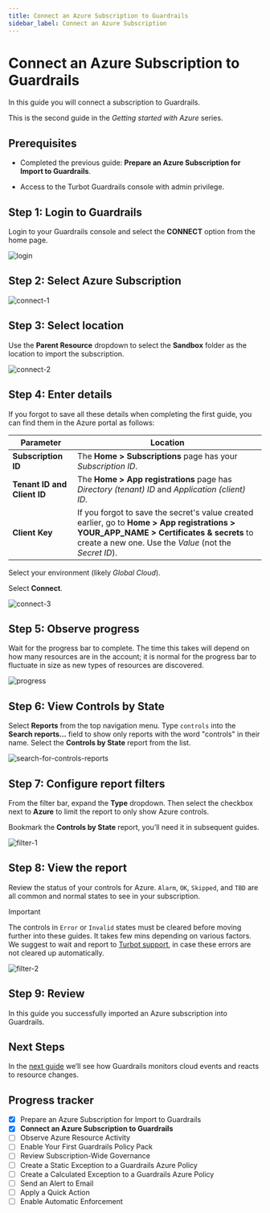 ```yaml
---
title: Connect an Azure Subscription to Guardrails
sidebar_label: Connect an Azure Subscription
---
```


# Connect an Azure Subscription to Guardrails

In this guide you will connect a subscription to Guardrails.

This is the second guide in the *Getting started with Azure* series.

## Prerequisites

- Completed the previous guide: **Prepare an Azure Subscription for Import to Guardrails**.

- Access to the Turbot Guardrails console with admin privilege.

## Step 1: Login to Guardrails

Login to your Guardrails console and select the **CONNECT** option from the home page.

<p><img alt="login" src="/images/docs/guardrails/getting-started/getting-started-azure/connect-subscription/login.png"/></p>

## Step 2: Select Azure Subscription

<p><img alt="connect-1" src="/images/docs/guardrails/getting-started/getting-started-azure/connect-subscription/connect-1.png"/></p>

## Step 3: Select location

Use the **Parent Resource** dropdown to select the **Sandbox** folder as the location to import the subscription.

<p><img alt="connect-2" src="/images/docs/guardrails/getting-started/getting-started-azure/connect-subscription/connect-2.png"/></p>

## Step 4: Enter details

If you forgot to save all these details when completing the first guide, you can find them in the Azure portal as follows:

| Parameter          | Location                                                                                                  |
|--------------------|----------------------------------------------------------------------------------------------------------|
| **Subscription ID** | The **Home > Subscriptions** page has your *Subscription ID*.                                            |
| **Tenant ID and Client ID** | The **Home > App registrations** page has *Directory (tenant) ID* and *Application (client) ID*. |
| **Client Key**     | If you forgot to save the secret's value created earlier, go to **Home > App registrations > YOUR_APP_NAME > Certificates & secrets** to create a new one. Use the *Value* (not the *Secret ID*). |

Select your environment (likely *Global Cloud*).

Select **Connect**.

<p><img alt="connect-3" src="/images/docs/guardrails/getting-started/getting-started-azure/connect-subscription/connect-3.png"/></p>

## Step 5: Observe progress

Wait for the progress bar to complete. The time this takes will depend on how many resources are in the account; it is normal for the progress bar to fluctuate in size as new types of resources are discovered.

<p><img alt="progress" src="/images/docs/guardrails/getting-started/getting-started-azure/connect-subscription/progress-bar.png"/></p>

## Step 6: View Controls by State

Select **Reports** from the top navigation menu. Type `controls` into the **Search reports…** field to show only reports with the word "controls" in their name. Select the **Controls by State** report from the list.

<p><img alt="search-for-controls-reports" src="/images/docs/guardrails/getting-started/getting-started-aws/connect-an-account/search-for-controls-reports.png"/></p>

## Step 7: Configure report filters

From the filter bar, expand the **Type** dropdown. Then select the checkbox next to **Azure** to limit the report to only show Azure controls.

Bookmark the **Controls by State** report, you’ll need it in subsequent guides.

<p><img alt="filter-1" src="/images/docs/guardrails/getting-started/getting-started-azure/connect-subscription/filter-1.png"/></p>

## Step 8: View the report

Review the status of your controls for Azure.  `Alarm`, `OK`, `Skipped`, and `TBD` are all common and normal states to see in your subscription.

> [!IMPORTANT]
> The controls in `Error` or `Invalid` states must be cleared before moving further into these guides.
> It takes few mins depending on various factors. We suggest to wait and report to [Turbot support](help@turbot.com), in case these errors are not cleared up automatically.

<p><img alt="filter-2" src="/images/docs/guardrails/getting-started/getting-started-azure/connect-subscription/filter-2.png"/></p>

## Step 9: Review

In this guide you successfully imported an Azure subscription into Guardrails.

## Next Steps

In the [next guide](/guardrails/docs/getting-started/getting-started-azure/observe-azure-activity) we’ll see how Guardrails monitors cloud events and reacts to resource changes.

## Progress tracker

- [x] Prepare an Azure Subscription for Import to Guardrails
- [x] **Connect an Azure Subscription to Guardrails**
- [ ] Observe Azure Resource Activity
- [ ] Enable Your First Guardrails Policy Pack
- [ ] Review Subscription-Wide Governance
- [ ] Create a Static Exception to a Guardrails Azure Policy
- [ ] Create a Calculated Exception to a Guardrails Azure Policy
- [ ] Send an Alert to Email
- [ ] Apply a Quick Action
- [ ] Enable Automatic Enforcement
